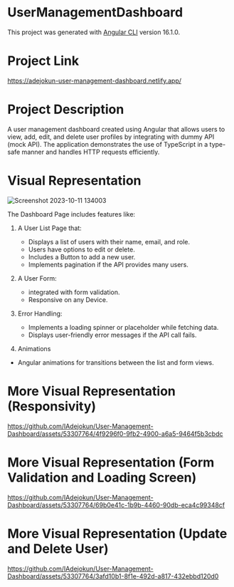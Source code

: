 # UserManagementDashboard

This project was generated with [Angular CLI](https://github.com/angular/angular-cli) version 16.1.0.

# Project Link
https://adejokun-user-management-dashboard.netlify.app/

# Project Description
 A user management dashboard created using Angular that allows users to view, add, edit, and delete user profiles by integrating with dummy API (mock API). The application demonstrates the use of TypeScript in a type-safe manner and handles HTTP requests efficiently.

# Visual Representation

![Screenshot 2023-10-11 134003](https://github.com/IAdejokun/User-Management-Dashboard/assets/53307764/04ed6b98-2bff-4aa6-9ab4-b46531270d39)

The Dashboard Page includes features like:

1) A User List Page that:
   - Displays a list of users with their name, email, and role.
   - Users have options to edit or delete.
   - Includes a Button to add a new user.
   - Implements pagination if the API provides many users.

2) A User Form:
   - integrated with form validation.
   - Responsive on any Device.
     
3) Error Handling:
   - Implements a loading spinner or placeholder while fetching data.
   - Displays user-friendly error messages if the API call fails.

4)  Animations
   - Angular animations for transitions between the list and form views.

# More Visual Representation (Responsivity)
https://github.com/IAdejokun/User-Management-Dashboard/assets/53307764/4f9296f0-9fb2-4900-a6a5-9464f5b3cbdc

# More Visual Representation (Form Validation and Loading Screen)
https://github.com/IAdejokun/User-Management-Dashboard/assets/53307764/69b0e41c-1b9b-4460-90db-eca4c99348cf


# More Visual Representation (Update and Delete User)
https://github.com/IAdejokun/User-Management-Dashboard/assets/53307764/3afd10b1-8f1e-492d-a817-432ebbd120d0


